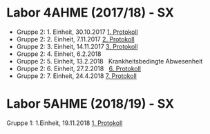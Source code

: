 # Labor 4AHME (2017/18) - SX

* Gruppe 2: 1. Einheit, 30.10.2017  [1. Protokoll](https://github.com/HTLMechatronics/m14-la1-sx/blob/koemam13/Protokolle/31-10-17_Protokoll.md)
* Gruppe 2: 2. Einheit, 7.11.2017   [2. Protokoll](https://github.com/HTLMechatronics/m14-la1-sx/blob/koemam13/Protokolle/7-11-17_Protokoll.md)
* Gruppe 2: 3. Einheit, 14.11.2017  [3. Protokoll](https://github.com/HTLMechatronics/m14-la1-sx/blob/koemam13/Protokolle/14-11-17_Protokoll.md)
* Gruppe 2: 4. Einheit, 6.2.2018
* Gruppe 2: 5. Einheit, 13.2.2018   Krankheitsbedingte Abwesenheit 
* Gruppe 2: 6. Einheit, 27.2.2018   [6. Protokoll](https://github.com/HTLMechatronics/m14-la1-sx/blob/koemam13/Protokolle/20-02-2018_Protokoll.md) 
* Gruppe 2: 7. Einheit, 24.4.2018   [7. Protokoll](https://github.com/HTLMechatronics/m14-la1-sx/blob/koemam13/Protokolle/24-4-2018_Protokoll.md)

# Labor 5AHME (2018/19) - SX

Gruppe 1: 1.Einheit, 19.11.2018     [1. Protokoll](https://github.com/HTLMechatronics/m14-la1-sx/blob/koemam13/Protokolle/protokoll_g1_koemam13_2018-11-19.md)
